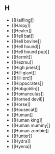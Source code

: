 ## H
- [[Halfling]]
- [[Harpy]]
- [[Healer]]
- [[Hell bat]]
- [[Hell bovine]]
- [[Hell hound]]
- [[Hell hound pup]]
- [[Hermit]]
- [[Hezrou]]
- [[High priest]]
- [[Hill giant]]
- [[Hill orc]]
- [[Hippocrates]]
- [[Hobgoblin]]
- [[Homunculus]]
- [[Horned devil]]
- [[Horse]]
- [[Housecat]]
- [[Human]]
- [[Human king]]
- [[Human mummy]]
- [[Human zombie]]
- [[Hunter]]
- [[Hydra]]
- [[Hyena]]
